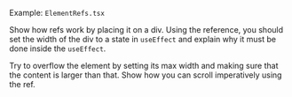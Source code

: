 Example: `ElementRefs.tsx`

Show how refs work by placing it on a div. Using the reference, you should set the width of the div to a state in `useEffect` and explain why it must be done inside the `useEffect`.

Try to overflow the element by setting its max width and making sure that the content is larger than that. Show how you can scroll imperatively using the ref.
